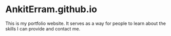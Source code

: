 # AnkitErram.github.io
This is my portfolio website. It serves as a way for people to learn about the skills I can provide and contact me.
